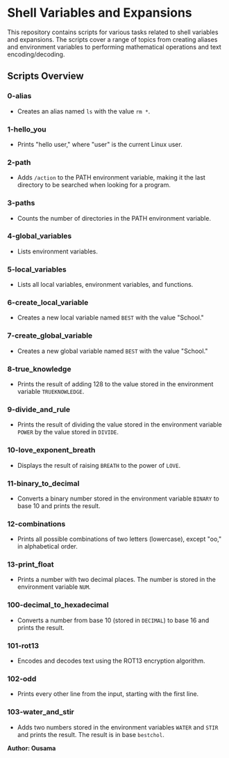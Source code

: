 # Shell Variables and Expansions

This repository contains scripts for various tasks related to shell variables and expansions. The scripts cover a range of topics from creating aliases and environment variables to performing mathematical operations and text encoding/decoding.

## Scripts Overview

### 0-alias
- Creates an alias named `ls` with the value `rm *`.

### 1-hello_you
- Prints "hello user," where "user" is the current Linux user.

### 2-path
- Adds `/action` to the PATH environment variable, making it the last directory to be searched when looking for a program.

### 3-paths
- Counts the number of directories in the PATH environment variable.

### 4-global_variables
- Lists environment variables.

### 5-local_variables
- Lists all local variables, environment variables, and functions.

### 6-create_local_variable
- Creates a new local variable named `BEST` with the value "School."

### 7-create_global_variable
- Creates a new global variable named `BEST` with the value "School."

### 8-true_knowledge
- Prints the result of adding 128 to the value stored in the environment variable `TRUEKNOWLEDGE`.

### 9-divide_and_rule
- Prints the result of dividing the value stored in the environment variable `POWER` by the value stored in `DIVIDE`.

### 10-love_exponent_breath
- Displays the result of raising `BREATH` to the power of `LOVE`.

### 11-binary_to_decimal
- Converts a binary number stored in the environment variable `BINARY` to base 10 and prints the result.

### 12-combinations
- Prints all possible combinations of two letters (lowercase), except "oo," in alphabetical order.

### 13-print_float
- Prints a number with two decimal places. The number is stored in the environment variable `NUM`.

### 100-decimal_to_hexadecimal
- Converts a number from base 10 (stored in `DECIMAL`) to base 16 and prints the result.

### 101-rot13
- Encodes and decodes text using the ROT13 encryption algorithm.

### 102-odd
- Prints every other line from the input, starting with the first line.

### 103-water_and_stir
- Adds two numbers stored in the environment variables `WATER` and `STIR` and prints the result. The result is in base `bestchol`.

**Author: Ousama**
